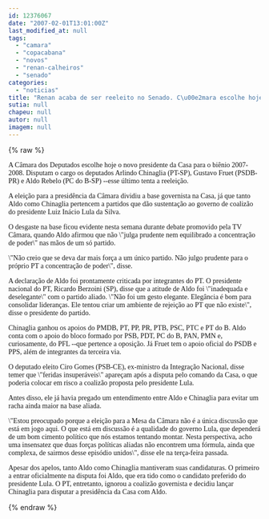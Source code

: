 ```yaml
---
id: 12376067
date: "2007-02-01T13:01:00Z"
last_modified_at: null
tags:
  - "camara"
  - "copacabana"
  - "novos"
  - "renan-calheiros"
  - "senado"
categories:
  - "noticias"
title: "Renan acaba de ser reeleito no Senado. C\u00e2mara escolhe hoje novo dirigente"
sutia: null
chapeu: null
autor: null
imagem: null
---
```

{% raw %}
<p><P><FONT face=Verdana>A Câmara dos Deputados escolhe hoje o novo presidente da Casa para o biênio 2007-2008. Disputam o cargo os deputados Arlindo Chinaglia (PT-SP), Gustavo Fruet (PSDB-PR) e Aldo Rebelo (PC do B-SP) --esse último tenta a reeleição.</FONT></P></p>
<p><P><FONT face=Verdana>A eleição para a presidência da Câmara dividiu a base governista na Casa, já que tanto Aldo como Chinaglia pertencem a partidos que dão sustentação ao governo de coalizão do presidente Luiz Inácio Lula da Silva.</FONT></P></p>
<p><P><FONT face=Verdana>O&nbsp;desgaste na base ficou evidente nesta semana durante debate promovido pela TV Câmara, quando Aldo afirmou que não \"julga prudente nem equilibrado a concentração de poder\" nas mãos de um só partido. </FONT></P></p>
<p><P><FONT face=Verdana>\"Não creio que se deva dar mais força a um único partido. Não julgo prudente para o próprio PT a concentração de poder\", disse.</FONT></P></p>
<p><P><FONT face=Verdana>A declaração de Aldo foi prontamente criticada por integrantes do PT. O presidente nacional do PT, Ricardo Berzoini (SP), disse que a atitude de Aldo foi \"inadequada e deselegante\" com o partido aliado. \"Não foi um gesto elegante. Elegância é bom para consolidar lideranças. Ele tentou criar um ambiente de rejeição ao PT que não existe\", disse o presidente do partido.</FONT></P></p>
<p><P><FONT face=Verdana>Chinaglia ganhou os apoios do PMDB, PT, PP, PR, PTB, PSC, PTC e PT do B. Aldo conta com o apoio do bloco formado por PSB, PDT, PC do B, PAN, PMN e, curiosamente, do PFL --que pertence a oposição. Já Fruet tem o apoio oficial do PSDB e PPS, além de integrantes da terceira via.</FONT></P></p>
<p><P><FONT face=Verdana>O deputado eleito Ciro Gomes (PSB-CE), ex-ministro da Integração Nacional, disse temer que \"feridas insuperáveis\" apareçam após a disputa pelo comando da Casa, o que poderia colocar em risco a coalizão proposta pelo presidente Lula.</FONT></P></p>
<p><P><FONT face=Verdana>Antes disso, ele já havia pregado um entendimento entre Aldo e Chinaglia para evitar um racha ainda maior na base aliada. </FONT></P></p>
<p><P><FONT face=Verdana>\"Estou preocupado porque a eleição para a Mesa da Câmara não é a única discussão que está em jogo aqui. O que está em discussão é a qualidade do governo Lula, que dependerá de um bom cimento político que nós estamos tentando montar. Nesta perspectiva, acho uma insensatez que duas forças políticas aliadas não encontrem uma fórmula, ainda que complexa, de sairmos desse episódio unidos\", disse ele na terça-feira passada. </FONT></P></p>
<p><P><FONT face=Verdana>Apesar dos apelos, tanto Aldo como Chinaglia mantiveram suas candidaturas. O primeiro a entrar oficialmente na disputa foi Aldo, que era tido como o candidato preferido do presidente Lula. O PT, entretanto, ignorou a coalizão governista e decidiu lançar Chinaglia para disputar a presidência da Casa com Aldo. </P></FONT> </p>
{% endraw %}